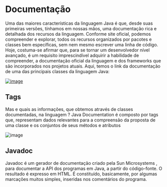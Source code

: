 # Documentação
Uma das maiores características da linguagem Java é que, desde suas primeiras versões, tínhamos em nossas mãos, uma documentação rica e detalhada dos recursos da linguagem.
Conforme site oficial, podemos compreender e explorar, todos os recursos organizados por pacotes e classes bem específicas, sem nem mesmo escrever uma linha de código.
Hoje, costuma-se afirmar que, para se tornar um desenvolvedor nível avançado, é um requisito imprescindível adquirir a habilidade de compreender, a documentação oficial da linguagem e dos frameworks que são incorporados nos projetos atuais.
Aqui, temos o link da documentação de uma das principais classes da linguagem Java:

[![image](https://user-images.githubusercontent.com/122856066/235772358-b86fd4be-265c-4e36-b901-deea74e993da.png)](https://docs.oracle.com/javase/7/docs/api/java/lang/String.html)


## Tags
Mas e quais as informações, que obtemos através de classes documentadas, na linguagem ? Java Documentation é composto por tags que, representam dados relevantes para a compreensão da proposta de uma classe e os conjuntos de seus métodos e atributos

![image](https://user-images.githubusercontent.com/122856066/235772175-faf0d00a-c91c-46e2-ba45-c16cc02ddf0b.png)


## Javadoc
Javadoc é um gerador de documentação criado pela Sun Microsystems , para documentar a API dos programas em Java, a partir do código-fonte. O resultado é expresso em HTML. É constituído, basicamente, por algumas marcações muitos simples, inseridas nos comentários do programa.
